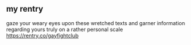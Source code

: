 ## my rentry
gaze your weary eyes upon these wretched texts and garner information regarding yours truly on a rather personal scale https://rentry.co/gayfightclub

